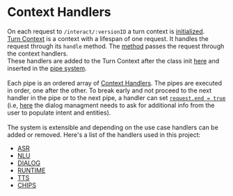 # Context Handlers

On each request to `/interact/:versionID` a turn context is [initialized](https://github.com/voiceflow/general-runtime/blob/f0f653753da42d67033598d3c228e460b4655863/lib/controllers/interact.ts#L26). <br/>
[Turn Context](https://github.com/voiceflow/runtime/blob/66e167e281eef019632b2ca6bf11305f032e807e/lib/Context/index.ts#L33) is a context with a lifespan of one request. It handles the request through its `handle` method. The [method](https://github.com/voiceflow/runtime/blob/66e167e281eef019632b2ca6bf11305f032e807e/lib/Context/index.ts#L16) passes the request through the context handlers.<br/>
These handlers are added to the Turn Context after the class init [here](https://github.com/voiceflow/general-runtime/blob/f0f653753da42d67033598d3c228e460b4655863/lib/controllers/interact.ts#L27) and inserted in the [pipe system](https://github.com/voiceflow/runtime/blob/66e167e281eef019632b2ca6bf11305f032e807e/lib/Context/index.ts#L9). <br/><br/>
Each pipe is an ordered array of [Context Handlers](https://github.com/voiceflow/runtime/blob/058fdd208ece6d7361c2af8f0b7b291a37671b69/lib/Context/types.ts#L16). The pipes are executed in order, one after the other. To break early and not proceed to the next handler in the pipe or to the next pipe, a handler can set [`request.end = true`](https://github.com/voiceflow/runtime/blob/66e167e281eef019632b2ca6bf11305f032e807e/lib/Context/index.ts#L25) (i.e, [here](https://github.com/voiceflow/general-runtime/blob/9727599fff72fb7a3114229732fffa5410c03a23/lib/services/dialog/index.ts#L167) the dialog managment needs to ask for additional info from the user to populate intent and entities). <br/><br/>
The system is extensible and depending on the use case handlers can be added or removed.
Here's a list of the handlers used in this project:

- [ASR](https://voiceflow-general-runtime.netlify.app/modules/lib_services_asr.html)
- [NLU](https://voiceflow-general-runtime.netlify.app/modules/lib_services_nlu.html)
- [DIALOG](https://voiceflow-general-runtime.netlify.app/modules/lib_services_dialog.html)
- [RUNTIME](https://voiceflow-general-runtime.netlify.app/modules/lib_services_runtime.html)
- [TTS](https://voiceflow-general-runtime.netlify.app/modules/lib_services_tts.html)
- [CHIPS](https://voiceflow-general-runtime.netlify.app/modules/lib_services_chips.html)
